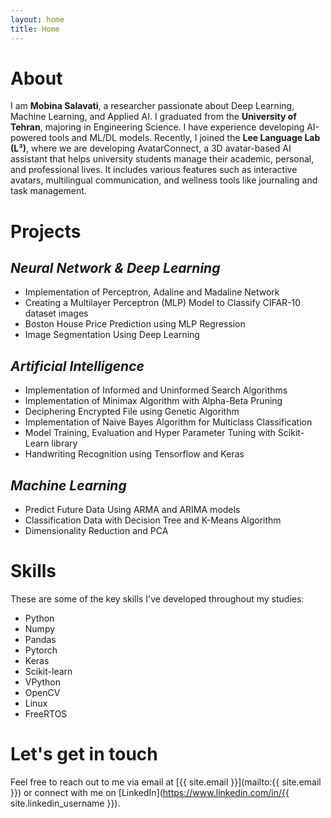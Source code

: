 ```yaml
---
layout: home
title: Home
---
```


# About

I am **Mobina Salavati**, a researcher passionate about Deep Learning, Machine Learning, and Applied AI.
I graduated from the **University of Tehran**, majoring in Engineering Science. I have experience developing AI-powered tools and ML/DL models.
Recently, I joined the **Lee Language Lab (L³)**, where we are developing AvatarConnect, a 3D avatar-based AI assistant that helps university students manage their academic, personal, and professional lives. It includes various features such as interactive avatars, multilingual communication, and wellness tools like journaling and task management.


# Projects

## *Neural Network & Deep Learning*
- Implementation of Perceptron, Adaline and Madaline Network
- Creating a Multilayer Perceptron (MLP) Model to Classify CIFAR-10 dataset images
- Boston House Price Prediction using MLP Regression
- Image Segmentation Using Deep Learning

## *Artificial Intelligence*
- Implementation of Informed and Uninformed Search Algorithms
- Implementation of Minimax Algorithm with Alpha-Beta Pruning
- Deciphering Encrypted File using Genetic Algorithm
- Implementation of Naive Bayes Algorithm for Multiclass Classification
- Model Training, Evaluation and Hyper Parameter Tuning with Scikit-Learn library
- Handwriting Recognition using Tensorflow and Keras

## *Machine Learning*
- Predict Future Data Using ARMA and ARIMA models
- Classification Data with Decision Tree and K-Means Algorithm
- Dimensionality Reduction and PCA


# Skills

These are some of the key skills I've developed throughout my studies:

- Python
- Numpy
- Pandas
- Pytorch
- Keras
- Scikit-learn
- VPython
- OpenCV
- Linux
- FreeRTOS


# Let's get in touch

Feel free to reach out to me via email at [{{ site.email }}](mailto:{{ site.email }}) or connect with me on [LinkedIn](https://www.linkedin.com/in/{{ site.linkedin_username }}).


<!-- {% include archive.html %} -->
